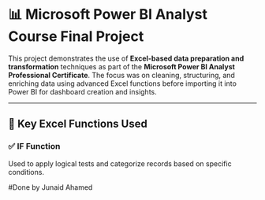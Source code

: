 # 📊 Microsoft Power BI Analyst Course Final Project

This project demonstrates the use of **Excel-based data preparation and transformation** techniques as part of the **Microsoft Power BI Analyst Professional Certificate**. The focus was on cleaning, structuring, and enriching data using advanced Excel functions before importing it into Power BI for dashboard creation and insights.

---

## 🧠 Key Excel Functions Used

### ✅ IF Function
Used to apply logical tests and categorize records based on specific conditions.

#Done by  Junaid Ahamed
